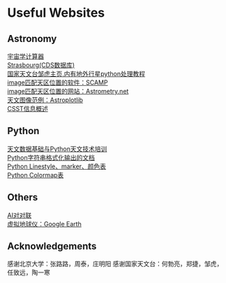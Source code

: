 # Useful Websites

## Astronomy
[宇宙学计算器](http://www.astro.ucla.edu/~wright/CosmoCalc.html)  
[Strasbourg(CDS数据库)](http://cdsportal.u-strasbg.fr/)  
[国家天文台邹虎主页,内有地外行星python处理教程](http://batc.bao.ac.cn/~zouhu/doku.php?id=projects:start)   
[image匹配天区位置的软件：SCAMP](https://www.astromatic.net/software/scamp)   
[image匹配天区位置的网站：Astrometry.net](http://astrometry.net/)   
[天文图像范例：Astroplotlib](http://astroplotlib.stsci.edu/)   
[CSST信息概述](https://github.com/CSSTsci/GalaxyAGN_science_discussion/wiki/CSST-Summary)


## Python
[天文数据基础与Python天文技术培训](https://hebl.china-vo.org/course/PIA2020/)  
[Python字符串格式化输出的文档](https://pyformat.info/)   
[Python Linestyle、marker、颜色表](https://www.cnblogs.com/darkknightzh/p/6117528.html)   
[Python Colormap表](https://blog.csdn.net/lly1122334/article/details/88535217) 


## Others
[AI对对联](https://ai.binwang.me/couplet/)  
[虚拟地球仪：Google Earth](https://www.google.com/earth/)



## Acknowledgements
感谢北京大学：张路路，周泰，庄明阳
感谢国家天文台：何勃亮，郑捷，邹虎，任致远，陶一寒
